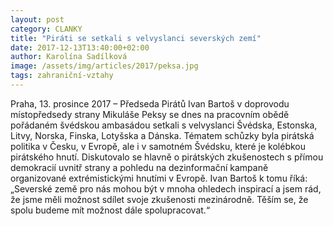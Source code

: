 ```yaml
---
layout: post
category: CLANKY
title: "Piráti se setkali s velvyslanci severských zemí"
date: 2017-12-13T13:40:00+02:00
author: Karolína Sadílková
image: /assets/img/articles/2017/peksa.jpg
tags: zahraniční-vztahy
---
```


Praha, 13. prosince 2017 – Předseda Pirátů Ivan Bartoš v doprovodu místopředsedy strany Mikuláše Peksy se dnes na pracovním obědě pořádaném švédskou ambasádou setkali s velvyslanci Švédska, Estonska, Litvy, Norska, Finska, Lotyšska a Dánska. Tématem schůzky byla pirátská politika v Česku, v Evropě, ale i v samotném Švédsku, které je kolébkou pirátského hnutí. Diskutovalo se hlavně o pirátských zkušenostech s přímou demokracií uvnitř strany a pohledu na dezinformační kampaně organizované extrémistickými hnutími v Evropě. Ivan Bartoš k tomu říká: „Severské země pro nás mohou být v mnoha ohledech inspirací a jsem rád, že jsme měli možnost sdílet svoje zkušenosti mezinárodně. Těším se, že spolu budeme mít možnost dále spolupracovat.“


